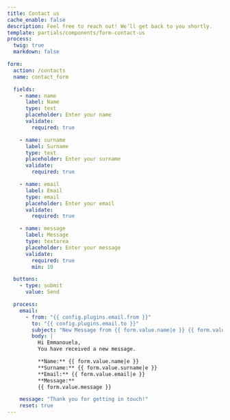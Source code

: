 ```yaml
---
title: Contact us
cache_enable: false
description: Feel free to reach out! We’ll get back to you shortly.
template: partials/components/form-contact-us
process:
  twig: true
  markdown: false

form:
  action: /contacts
  name: contact_form

  fields:
    - name: name
      label: Name
      type: text
      placeholder: Enter your name
      validate:
        required: true

    - name: surname
      label: Surname
      type: text
      placeholder: Enter your surname
      validate:
        required: true

    - name: email
      label: Email
      type: email
      placeholder: Enter your email
      validate:
        required: true

    - name: message
      label: Message
      type: textarea
      placeholder: Enter your message
      validate:
        required: true
        min: 10

  buttons:
    - type: submit
      value: Send

  process:
    email:
      - from: "{{ config.plugins.email.from }}"
        to: "{{ config.plugins.email.to }}"
        subject: "New Message from {{ form.value.name|e }} {{ form.value.surname|e }}"
        body: |
          Hi Emmanouela,
          You have received a new message.

          **Name:** {{ form.value.name|e }}
          **Surname:** {{ form.value.surname|e }}
          **Email:** {{ form.value.email|e }}
          **Message:**
          {{ form.value.message }}

    message: "Thank you for getting in touch!"
    reset: true
---
```

